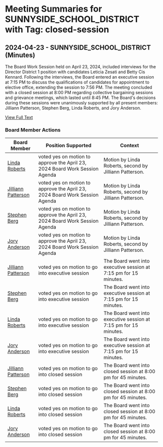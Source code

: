 # Meeting Summaries for SUNNYSIDE_SCHOOL_DISTRICT with Tag: closed-session

## 2024-04-23 - SUNNYSIDE_SCHOOL_DISTRICT (Minutes)

The Board Work Session held on April 23, 2024, included interviews for the Director District 1 position with candidates Leticia Zesati and Betty Cis Kennard. Following the interviews, the Board entered an executive session at 7:15 PM to discuss the qualifications of candidates for appointment to elective office, extending the session to 7:56 PM. The meeting concluded with a closed session at 8:00 PM regarding collective bargaining sessions and grievance meetings, which lasted until 8:45 PM. The Board's decisions during these sessions were unanimously supported by all present members: Jilliann Patterson, Stephen Berg, Linda Roberts, and Jory Anderson.

[View Full Text](https://raw.githubusercontent.com/VoronoiPerspectives/WashingtonStateSchoolBoardExplorer/refs/heads/main/data/countries/usa/states/wa/counties/yakima/school_boards/sunnyside_school_district/2024/2024-04-23-minutes.txt)

### Board Member Actions

| Board Member | Position Supported | Context |
|--------------|--------------------|---------|
| [Linda Roberts](board_member_363.md) | voted yes on motion to approve the April 23, 2024 Board Work Session Agenda | Motion by Linda Roberts, second by Jilliann Patterson. |
| [Jilliann Patterson](board_member_364.md) | voted yes on motion to approve the April 23, 2024 Board Work Session Agenda | Motion by Linda Roberts, second by Jilliann Patterson. |
| [Stephen Berg](board_member_366.md) | voted yes on motion to approve the April 23, 2024 Board Work Session Agenda | Motion by Linda Roberts, second by Jilliann Patterson. |
| [Jory Anderson](board_member_365.md) | voted yes on motion to approve the April 23, 2024 Board Work Session Agenda | Motion by Linda Roberts, second by Jilliann Patterson. |
| [Jilliann Patterson](board_member_364.md) | voted yes on motion to go into executive session | The Board went into executive session at 7:15 pm for 15 minutes. |
| [Stephen Berg](board_member_366.md) | voted yes on motion to go into executive session | The Board went into executive session at 7:15 pm for 15 minutes. |
| [Linda Roberts](board_member_363.md) | voted yes on motion to go into executive session | The Board went into executive session at 7:15 pm for 15 minutes. |
| [Jory Anderson](board_member_365.md) | voted yes on motion to go into executive session | The Board went into executive session at 7:15 pm for 15 minutes. |
| [Jilliann Patterson](board_member_364.md) | voted yes on motion to go into closed session | The Board went into closed session at 8:00 pm for 45 minutes. |
| [Stephen Berg](board_member_366.md) | voted yes on motion to go into closed session | The Board went into closed session at 8:00 pm for 45 minutes. |
| [Linda Roberts](board_member_363.md) | voted yes on motion to go into closed session | The Board went into closed session at 8:00 pm for 45 minutes. |
| [Jory Anderson](board_member_365.md) | voted yes on motion to go into closed session | The Board went into closed session at 8:00 pm for 45 minutes. |

